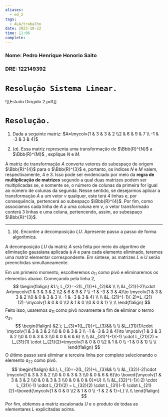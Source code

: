 ```yaml
---
aliases:
  - ed_2
tags:
  - ALA/trabalho
date: 2023-10-22
time: 11:06
complete:
---
```

### Nome: Pedro Henrique Honorio Saito
### DRE: 122149392
$\newcommand\mycolv[1]{\begin{bmatrix}#1\end{bmatrix}}$
# $\texttt{Resolução Sistema Linear.}$

![[Estudo Dirigido 2.pdf]]

# $\texttt{Resolução.}$

1. Dada a seguinte matriz: $A=\mycolv{1 & 3 & 3 & 2 \\2 & 6 & 9 & 7 \\ -1 & -3 & 3 & 4}$

1. $(a).$ Essa matriz representa uma transformação de $\Bbb{R}^{N}$ a $\Bbb{R}^{M}$ , explique $N$ e $M$.

A matriz de transformação $A$ converte vetores do subespaço de origem $\Bbb{R}^{4}$ para o $\Bbb{R}^{3}$ e, portanto, os índices $N$ e $M$ valem, respectivamente, 4 e 3. Isso pode ser evidenciado por meio da **regra de multiplicação de matrizes** segundo a qual duas matrizes podem ser multiplicadas se, e somente se, o número de colunas da primeira for igual ao número de colunas da segunda. Nesse sentido, se desejarmos aplicar a transformação $A$ a um vetor $v$ qualquer, este terá 4 linhas e, por consequência, pertencerá ao subespaço $\Bbb{R}^{4}$. Por fim, como associamos cada linha de $A$ a uma coluna em $v$, o vetor transformado conterá 3 linhas e uma coluna, pertencendo, assim, ao subespaço $\Bbb{R}^{3}$.

***

1. $(b).$ Encontre a decomposição $LU$. Apresente passo a passo de forma algorítmica.

A decomposição $LU$ da matriz $A$ será feita por meio do algoritmo de eliminação gaussiana aplicada à $A$ e para cada elemento eliminado, teremos uma matriz elementar correspondente. Em síntese, as matrizes $L$ e $U$ serão preenchidas simultaneamente.

Em um primeiro momento, escolheremos $a_{11}$ como pivô e eliminaremos os elementos abaixo. Começando pela linha 2,
$$
\begin{flalign}
&1.\;  L_{2}=-2(L_{1})+L_{2}&& \\ \\
&L_{21}(-2)\cdot A=\mycolv{1 & 3 & 3 & 2 \\2 & 6 & 9 & 7 \\ -1 & -3 & 3 & 4}\to \mycolv{1 & 3 & 3 & 2 \\0 & 0 & 3 & 3 \\ -1 & -3 & 3 & 4} \\ \\
&L_{21}^{-1}(-2)=L_{21}(2)=\mycolv{1 & 0 & 0 \\2 & 1 & 0 \\0 & 0 & 1} \\ \\
\end{flalign}
$$
Feito isso, usaremos $a_{11}$ como pivô novamente a fim de eliminar o termo $a_{31}$.
$$
\begin{flalign}
&2.\; L_{3}=1(L_{1})+L_{3}&& \\ \\
&L_{31}(1)\cdot \mycolv{1 & 3 & 3 & 2 \\0 & 0 & 3 & 3 \\ -1 & -3 & 3 & 4}\to \mycolv{1 & 3 & 3 & 2 \\0 & 0 & 3 & 3 \\0 & 0 & 6 & 6} \\ \\
&L_{31}^{-1}(-1) \cdot L_{21}(2) = L_{31}(1) \cdot L_{21}(2)=\mycolv{1 & 0 & 0 \\2 & 1 & 0 \\ -1 & 0 & 1} \\ \\
\end{flalign}
$$
O último passo será eliminar a terceira linha por completo selecionando o elemento $a_{22}$ como pivô.
$$
\begin{flalign}
&3.\; L_{3}=-2(L_{2})+L_{3}&&  \\ \\
&L_{32}(-2)\cdot \mycolv{1 & 3 & 3 & 2 \\0 & 0 & 3 & 3 \\0 & 0 & 6 & 6}\to \boxed{\mycolv{1 & 3 & 3 & 2 \\0 & 0 & 3 & 3 \\0 & 0 & 0 & 0}=U} \\ \\
&L_{32}^{-1}(-2) \cdot L_{31}(-1) \cdot L_{21}(2) = L_{32}(2) \cdot L_{31}(-1) \cdot L_{21}(2)=\boxed{\mycolv{1 & 0 & 0 \\2 & 1 & 0 \\ -1 & 2 & 1}=L} \\ \\
\end{flalign}
$$
Por fim, obtemos a matriz escalonada $U$ e o produto de todas as elementares $L$ explicitadas acima.
